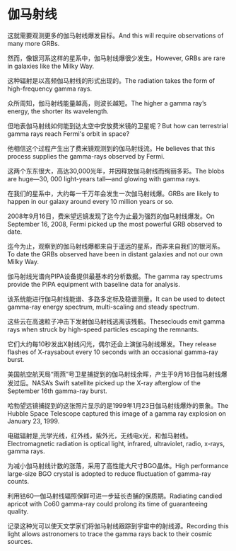 # 伽马射线

<p><span class="chinese">这就需要观测更多的伽马射线爆发目标。</span><span class="english">And this will require observations of many more GRBs.</span></p>

<p><span class="chinese">然而，像银河系这样的星系中，伽马射线爆很少发生。</span><span class="english">However, GRBs are rare in galaxies like the Milky Way.</span></p>

<p><span class="chinese">这种辐射是以高频伽马射线的形式出现的。</span><span class="english">The radiation takes the form of high-frequency gamma rays.</span></p>

<p><span class="chinese">众所周知，伽马射线能量越高，则波长越短。</span><span class="english">The higher a gamma ray’s energy, the shorter its wavelength.</span></p>

<p><span class="chinese">但地表伽马射线如何能到达太空中安放费米镜的卫星呢？</span><span class="english">But how can terrestrial gamma rays reach Fermi's orbit in space?</span></p>

<p><span class="chinese">他相信这个过程产生出了费米镜观测到的伽马射线流。</span><span class="english">He believes that this process supplies the gamma-rays observed by Fermi.</span></p>

<p><span class="chinese">这两个东东很大，高达30,000光年，并因释放伽马射线而绚丽多彩。</span><span class="english">The blobs are huge—30, 000 light-years tall—and glowing with gamma rays.</span></p>

<p><span class="chinese">在我们的星系中，大约每一千万年会发生一次伽马射线爆。</span><span class="english">GRBs are likely to happen in our galaxy around every 10 million years or so.</span></p>

<p><span class="chinese">2008年9月16日，费米望远镜发现了迄今为止最为强烈的伽马射线爆发。</span><span class="english">On September 16, 2008, Fermi picked up the most powerful GRB observed to date.</span></p>

<p><span class="chinese">迄今为止，观察到的伽马射线爆都来自于遥远的星系，而非来自我们的银河系。</span><span class="english">To date the GRBs observed have been in distant galaxies and not our own Milky Way.</span></p>

<p><span class="chinese">伽马射线光谱向PIPA设备提供最基本的分析数据。</span><span class="english">The gamma ray spectrums provide the PIPA equipment with baseline data for analysis.</span></p>

<p><span class="chinese">该系统能进行伽马射线能谱、多路多定标及稳谱测量。</span><span class="english">It can be used to detect gamma-ray energy spectrum, multi-scaling and steady spectrum.</span></p>

<p><span class="chinese">这些云在高速粒子冲击下发射伽马射线逃离该残骸。</span><span class="english">Theseclouds emit gamma rays when struck by high-speed particles escaping the remnants.</span></p>

<p><span class="chinese">它们大约每10秒发出X射线闪光，偶尔还会上演伽马射线爆发。</span><span class="english">They release flashes of X-raysabout every 10 seconds with an occasional gamma-ray burst.</span></p>

<p><span class="chinese">美国航空航天局“雨燕”号卫星捕捉到的伽马射线余晖，产生于9月16日伽马射线爆发过后。</span><span class="english">NASA’s Swift satellite picked up the X-ray afterglow of the September 16th gamma-ray burst.</span></p>

<p><span class="chinese">哈勃望远镜捕捉到的这张照片显示的是1999年1月23日伽马射线爆炸的景象。</span><span class="english">The Hubble Space Telescope captured this image of a gamma ray explosion on January 23, 1999.</span></p>

<p><span class="chinese">电磁辐射是,光学光线，红外线，紫外光，无线电x光，和伽马射线。</span><span class="english">Electromagnetic radiation is optical light, infrared, ultraviolet, radio, x-rays, gamma rays.</span></p>

<p><span class="chinese">为减小伽马射线计数的涨落，采用了高性能大尺寸BGO晶体。</span><span class="english">High performance large-size BGO crystal is adopted to reduce fluctuation of gamma-ray counts.</span></p>

<p><span class="chinese">利用钴60—伽马射线辐照保鲜可进一步延长杏脯的保质期。</span><span class="english">Radiating candied apricot with Co60 gamma-ray could prolong its time of guaranteeing quality.</span></p>

<p><span class="chinese">记录这种光可以使天文学家们将伽马射线跟踪到宇宙中的射线源。</span><span class="english">Recording this light allows astronomers to trace the gamma rays back to their cosmic sources.</span></p>

